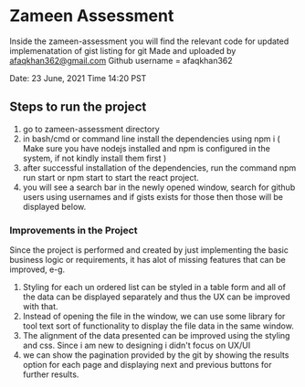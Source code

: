 # Zameen Assessment

Inside the zameen-assessment you will find the relevant code for updated implemenatation of gist listing for git
Made and uploaded by afaqkhan362@gmail.com 
Github username = afaqkhan362

Date: 23 June, 2021 Time 14:20 PST


## Steps to run the project

1. go to zameen-assessment directory
2. in bash/cmd or command line install the dependencies using npm i ( Make sure you have nodejs installed and npm is configured in the system, if not kindly install them first )
3. after successful installation of the dependencies, run the command npm run start or npm start to start the react project.
4. you will see a search bar in the newly opened window, search for github users using usernames and if gists exists for those then those will be displayed below.

### Improvements in the Project

Since the project is performed and created by just implementing the basic business logic or requirements, it has alot of missing features that can be improved, e-g.

1. Styling for each un ordered list can be styled in a table form and all of the data can be displayed separately and thus the UX can be improved with that.
2. Instead of opening the file in the window, we can use some library for tool text sort of functionality to display the file data in the same window.
3. The alignment of the data presented can be improved using the styling and css. Since i am new to designing i didn't focus on UX/UI
4. we can show the pagination provided by the git by showing the results option for each page and displaying next and previous buttons for further results.